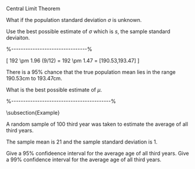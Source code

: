 
Central Limit Theorem

What if the population standard deviation $\sigma$ is unknown.

Use the best possible estimate of $\sigma$ which is $s$, the sample standard deviaiton.


%--------------------------------%


\[  192 \pm 1.96 (9/12)  = 192 \pm 1.47 = [190.53,193.47] \]

There is a 95% chance that the true population mean lies in the range 190.53cm to 193.47cm.

What is the best possible estimate of $\mu$.

%------------------------------------------%

\subsection{Example}

A random sample of 100 third year was taken to estimate the average of all third years.

The sample mean is 21 and the sample standard deviation is 1.

Give a 95\% confideence interval for the average age of all third years. Give a 99% confidence interval for the average age of all 
third years.
